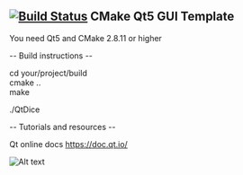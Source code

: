 [![Build Status](https://travis-ci.org/Petross404/QtDice.svg?branch=master)](https://travis-ci.org/Petross404/QtDice)
CMake Qt5 GUI Template
----------------------

You need Qt5 and CMake 2.8.11 or higher

-- Build instructions --

cd your/project/build    
cmake ..    
make

./QtDice


-- Tutorials and resources --

Qt online docs
https://doc.qt.io/

![Alt text](https://i.imgur.com/WtM7eHQ.png)
